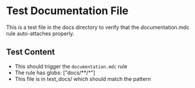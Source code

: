 # Test Documentation File

This is a test file in the docs directory to verify that the documentation.mdc rule auto-attaches properly.

## Test Content
- This should trigger the `documentation.mdc` rule
- The rule has globs: ["docs/**/*"]
- This file is in test_docs/ which should match the pattern
